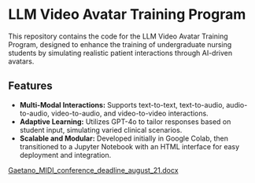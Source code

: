 # LLM Video Avatar Training Program

This repository contains the code for the LLM Video Avatar Training Program, designed to enhance the training of undergraduate nursing students by simulating realistic patient interactions through AI-driven avatars.

## Features
- **Multi-Modal Interactions:** Supports text-to-text, text-to-audio, audio-to-audio, video-to-audio, and video-to-video interactions.
- **Adaptive Learning:** Utilizes GPT-4o to tailor responses based on student input, simulating varied clinical scenarios.
- **Scalable and Modular:** Developed initially in Google Colab, then transitioned to a Jupyter Notebook with an HTML interface for easy deployment and integration.

[Gaetano_MIDI_conference_deadline_august_21.docx](https://github.com/user-attachments/files/17150059/Gaetano_MIDI_conference_deadline_august_21.docx)

